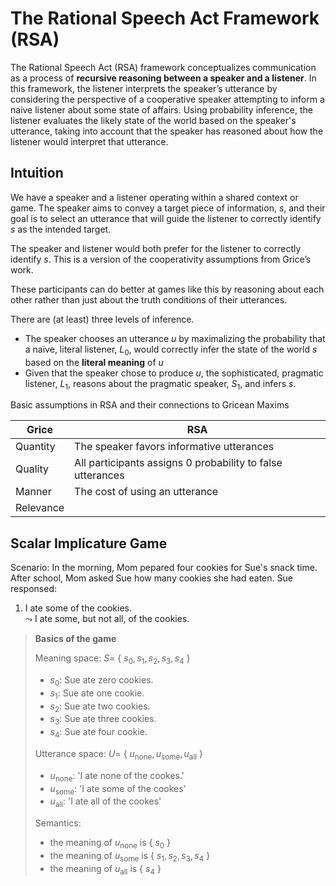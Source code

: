 # The Rational Speech Act Framework (RSA)

The Rational Speech Act (RSA) framework conceptualizes communication as a process of **recursive reasoning between a speaker and a listener**. In this framework, the listener interprets the speaker’s utterance by considering the perspective of a cooperative speaker attempting to inform a naive listener about some state of affairs. Using probability inference, the listener evaluates the likely state of the world based on the speaker's utterance, taking into account that the speaker has reasoned about how the listener would interpret that utterance. 

## Intuition

We have a speaker and a listener operating within a shared context or game. The speaker aims to convey a target piece of information, $s$, and their goal is to select an utterance that will guide the listener to correctly identify $s$ as the intended target.

The speaker and listener would both prefer for the listener to correctly identify $s$. This is a version of the cooperativity assumptions from Grice’s work.

These participants can do better at games like this by reasoning about each other rather than just about the truth conditions of their utterances. 

There are (at least) three levels of inference. 

- The speaker chooses an utterance $u$ by maximalizing the probability that a naive, literal listener, $L_0$, would correctly infer the state of the world $s$ based on the **literal meaning** of $u$
- Given that the speaker chose to produce $u$, the sophisticated, pragmatic listener, $L_1$, reasons about the pragmatic speaker, $S_1$, and infers $s$. 

Basic assumptions in RSA and their connections to Gricean Maxims

|  Grice  |  RSA   |
| ------- | -------|
| Quantity | The speaker favors informative utterances |
| Quality  | All participants assigns 0 probability to false utterances |
| Manner   | The cost of using an utterance |
| Relevance |   |

## Scalar Implicature Game 

Scenario: In the morning, Mom pepared four cookies for Sue's snack time. After school, Mom asked Sue how many cookies she had eaten. Sue responsed:
1. I ate some of the cookies. <br>
   $\leadsto$ I ate some, but not all, of the cookies. 

> **Basics of the game**
> 
> Meaning space: $S =$ { $s_0, s_1, s_2, s_3, s_4$ }
> - $s_0$: Sue ate zero cookies.
> - $s_1$: Sue ate one cookie.
> - $s_2$: Sue ate two cookies.
> - $s_3$: Sue ate three cookies.
> - $s_4$: Sue ate four cookie.
>
> Utterance space: $U =$ { $u_{\text{none}}, u_{\text{some}}, u_{\text{all}}$ }
> - $u_{\text{none}}$: 'I ate none of the cookes.'
> - $u_{\text{some}}$: 'I ate some of the cookes'
> - $u_{\text{all}}$: 'I ate all of the cookes'
>
> Semantics:
> - the meaning of $u_{\text{none}}$ is { $s_0$ }
> - the meaning of $u_{\text{some}}$ is { $s_1, s_2, s_3, s_4$  }
> - the meaning of $u_{\text{all}}$ is { $s_4$ }



